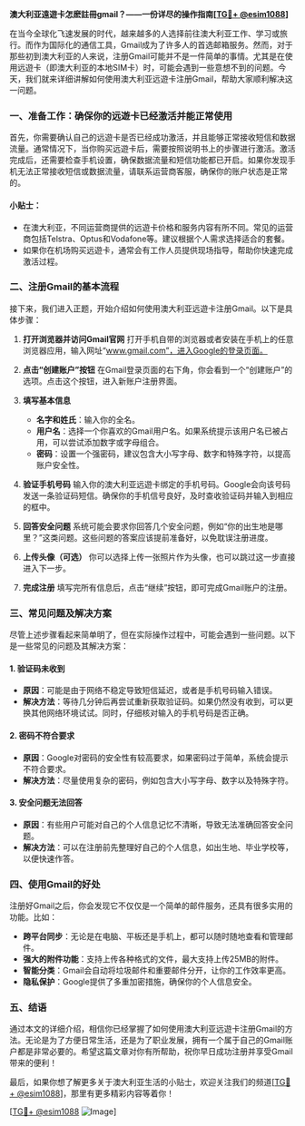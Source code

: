**澳大利亚遠遊卡怎麽註冊gmail？——一份详尽的操作指南[[TG💪+ @esim1088](https://t.me/s/esim1088)]**

在当今全球化飞速发展的时代，越来越多的人选择前往澳大利亚工作、学习或旅行。而作为国际化的通信工具，Gmail成为了许多人的首选邮箱服务。然而，对于那些初到澳大利亚的人来说，注册Gmail可能并不是一件简单的事情。尤其是在使用远遊卡（即澳大利亚的本地SIM卡）时，可能会遇到一些意想不到的问题。今天，我们就来详细讲解如何使用澳大利亚远遊卡注册Gmail，帮助大家顺利解决这一问题。

### 一、准备工作：确保你的远遊卡已经激活并能正常使用

首先，你需要确认自己的远遊卡是否已经成功激活，并且能够正常接收短信和数据流量。通常情况下，当你购买远遊卡后，需要按照说明书上的步骤进行激活。激活完成后，还需要检查手机设置，确保数据流量和短信功能都已开启。如果你发现手机无法正常接收短信或数据流量，请联系运营商客服，确保你的账户状态是正常的。

#### 小贴士：
- 在澳大利亚，不同运营商提供的远遊卡价格和服务内容有所不同。常见的运营商包括Telstra、Optus和Vodafone等。建议根据个人需求选择适合的套餐。
- 如果你在机场购买远遊卡，通常会有工作人员提供现场指导，帮助你快速完成激活过程。

### 二、注册Gmail的基本流程

接下来，我们进入正题，开始介绍如何使用澳大利亚远遊卡注册Gmail。以下是具体步骤：

1. **打开浏览器并访问Gmail官网**
   打开手机自带的浏览器或者安装在手机上的任意浏览器应用，输入网址“www.gmail.com”，进入Google的登录页面。

2. **点击“创建账户”按钮**
   在Gmail登录页面的右下角，你会看到一个“创建账户”的选项。点击这个按钮，进入新账户注册界面。

3. **填写基本信息**
   - **名字和姓氏**：输入你的全名。
   - **用户名**：选择一个你喜欢的Gmail用户名。如果系统提示该用户名已被占用，可以尝试添加数字或字母组合。
   - **密码**：设置一个强密码，建议包含大小写字母、数字和特殊字符，以提高账户安全性。

4. **验证手机号码**
   输入你的澳大利亚远遊卡绑定的手机号码。Google会向该号码发送一条验证码短信。确保你的手机信号良好，及时查收验证码并输入到相应的框中。

5. **回答安全问题**
   系统可能会要求你回答几个安全问题，例如“你的出生地是哪里？”这类问题。这些问题的答案应该提前准备好，以免耽误注册进度。

6. **上传头像（可选）**
   你可以选择上传一张照片作为头像，也可以跳过这一步直接进入下一步。

7. **完成注册**
   填写完所有信息后，点击“继续”按钮，即可完成Gmail账户的注册。

### 三、常见问题及解决方案

尽管上述步骤看起来简单明了，但在实际操作过程中，可能会遇到一些问题。以下是一些常见的问题及其解决方案：

#### 1. 验证码未收到
   - **原因**：可能是由于网络不稳定导致短信延迟，或者是手机号码输入错误。
   - **解决方法**：等待几分钟后再尝试重新获取验证码。如果仍然没有收到，可以更换其他网络环境试试。同时，仔细核对输入的手机号码是否正确。

#### 2. 密码不符合要求
   - **原因**：Google对密码的安全性有较高要求，如果密码过于简单，系统会提示不符合要求。
   - **解决方法**：尽量使用复杂的密码，例如包含大小写字母、数字以及特殊字符。

#### 3. 安全问题无法回答
   - **原因**：有些用户可能对自己的个人信息记忆不清晰，导致无法准确回答安全问题。
   - **解决方法**：可以在注册前先整理好自己的个人信息，如出生地、毕业学校等，以便快速作答。

### 四、使用Gmail的好处

注册好Gmail之后，你会发现它不仅仅是一个简单的邮件服务，还具有很多实用的功能。比如：

- **跨平台同步**：无论是在电脑、平板还是手机上，都可以随时随地查看和管理邮件。
- **强大的附件功能**：支持上传各种格式的文件，最大支持上传25MB的附件。
- **智能分类**：Gmail会自动将垃圾邮件和重要邮件分开，让你的工作效率更高。
- **隐私保护**：Google提供了多重加密措施，确保你的个人信息安全。

### 五、结语

通过本文的详细介绍，相信你已经掌握了如何使用澳大利亚远遊卡注册Gmail的方法。无论是为了方便日常生活，还是为了职业发展，拥有一个属于自己的Gmail账户都是非常必要的。希望这篇文章对你有所帮助，祝你早日成功注册并享受Gmail带来的便利！

最后，如果你想了解更多关于澳大利亚生活的小贴士，欢迎关注我们的频道[[TG💪+ @esim1088](https://t.me/s/esim1088)]，那里有更多精彩内容等着你！

[[TG💪+ @esim1088](https://t.me/s/esim1088) ![Image](https://i.postimg.cc/4NQfJmqS/Snipaste-2025-05-13-00-14-12.png)]